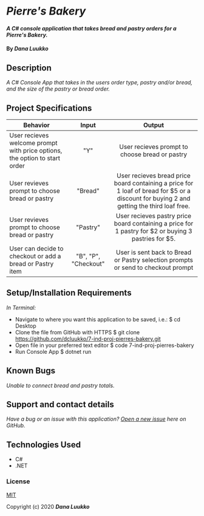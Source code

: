 # _Pierre's Bakery_

#### _A C# console application that takes bread and pastry orders for a Pierre's Bakery._

#### By _**Dana Luukko**_

## Description

_A C# Console App that takes in the users order type, pastry and/or  bread, and the size of the pastry or bread order._

## Project Specifications

|Behavior|Input|Output|
|---|:---:|:---:|
| User recieves welcome prompt with price options, the option to start order | "Y" | User recieves prompt to choose bread or pastry |
| User revieves prompt to choose bread or pastry | "Bread" | User recieves bread price board containing a price for 1 loaf of bread for $5 or a discount for buying 2 and getting the third loaf free. |
| User revieves prompt to choose bread or pastry | "Pastry" | User recieves pastry price board containing a price for 1 pastry for $2 or buying 3 pastries for $5. |
| User can decide to checkout or add a bread or Pastry item | "B", "P", "Checkout" | User is sent back to Bread or Pastry selection prompts or send to checkout prompt | 



## Setup/Installation Requirements

_In Terminal:_

* Navigate to where you want this application to be saved, i.e.:
$ cd Desktop
* Clone the file from GitHub with HTTPS
$ git clone https://github.com/dcluukko/7-ind-proj-pierres-bakery.git
* Open file in your preferred text editor
$ code 7-ind-proj-pierres-bakery
* Run Console App
$ dotnet run 

## Known Bugs

_Unable to connect bread and pastry totals._

## Support and contact details

_Have a bug or an issue with this application? [Open a new issue](https://github.com/dcluukko/7-ind-proj-pierres-bakery/issues) here on GitHub._

## Technologies Used

* C#
* .NET


### License

[MIT](https://choosealicense.com/licenses/mit/)

Copyright (c) 2020 **_Dana Luukko_**